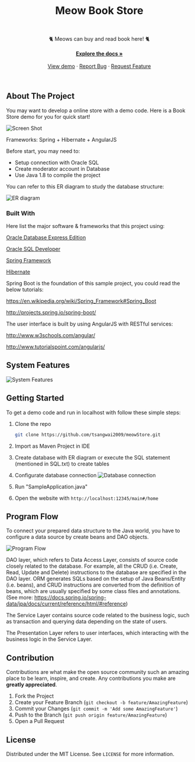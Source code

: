 
<!-- PROJECT LOGO -->
<br />
<p align="center">

  <h1 align="center">Meow Book Store</h1>
  <br />
  <p align="center">
    🐈 Meows can buy and read book here! 🐈
    <br />
    <br />
    <a href="https://github.com/tsangwai2009/meowStore"><strong>Explore the docs »</strong></a>
    <br />
    <br />
    <a href="https://github.com/tsangwai2009/meowStore">View demo</a>
    ·
    <a href="https://github.com/tsangwai2009/meowStore">Report Bug</a>
    ·
    <a href="https://github.com/tsangwai2009/meowStore">Request Feature</a>
  </p>
  <br />
</p>

<!-- ABOUT THE PROJECT -->
## About The Project

You may want to develop a online store with a demo code. Here is a Book Store demo for you for quick start! 

![Screen Shot](https://i.imgur.com/eLvL8Sj.png)

Frameworks: Spring + Hibernate + AngularJS

Before start, you may need to:
* Setup connection with Oracle SQL
* Create moderator account in Database
* Use Java 1.8 to compile the project

You can refer to this ER diagram to study the database structure:

![ER diagram](https://i.imgur.com/oQ0USno.png)


### Built With

Here list the major software & frameworks that this project using:

[Oracle Database Express Edition](https://www.oracle.com/database/technologies/appdev/xe.html)

[Oracle SQL Developer](https://www.oracle.com/database/technologies/appdev/sqldeveloper-landing.html)

[Spring Framework](http://docs.spring.io/spring/docs/4.1.0.BUILD-SNAPSHOT/spring-framework-reference/htmlsingle/)

 [Hibernate](https://www.tutorialspoint.com/hibernate/hibernate_overview.htm)

Spring Boot is the foundation of this sample project, you could read the below tutorials: 

https://en.wikipedia.org/wiki/Spring_Framework#Spring_Boot 

http://projects.spring.io/spring-boot/

The user interface is built by using AngularJS with RESTful services:

http://www.w3schools.com/angular/

http://www.tutorialspoint.com/angularjs/

<!-- System Feature -->
## System Features

![System Features](https://i.imgur.com/XBVc69D.png)

<!-- GETTING STARTED -->
## Getting Started

To get a demo code and run in localhost with follow these simple steps:



1. Clone the repo
   ```sh
   git clone https://github.com/tsangwai2009/meowStore.git
   ```
2. Import as Maven Project in IDE

3. Create database with ER diagram or execute the SQL statement (mentioned in SQL.txt) to create tables

4. Configurate database connection 
![Database connection](https://i.imgur.com/dH1Itae.png)

5. Run "SampleApplication.java"

6. Open the website with `http://localhost:12345/main#/home`
   

<!-- Program Flow -->
## Program Flow

To connect your prepared data structure to the Java world, you have to configure a data source by create beans and DAO objects.

![Program Flow](https://i.imgur.com/9btGCcf.png)

DAO layer, which refers to Data Access Layer, consists of source code closely related to the database. For example, all the CRUD (i.e. Create, Read, Update and Delete) instructions to the database are specified in the DAO layer. ORM generates SQLs based on the setup of Java Beans/Entity (i.e. beans), and CRUD instructions
are converted from the definition of beans, which are usually specified by some class files and annotations. (See more: https://docs.spring.io/spring-data/jpa/docs/current/reference/html/#reference)

The Service Layer contains source code related to the business logic, such as transaction and querying data depending on the state of users. 

The Presentation Layer refers to user interfaces, which interacting with the business logic in the Service Layer.

<!-- CONTRIBUTING -->
## Contribution

Contributions are what make the open source community such an amazing place to be learn, inspire, and create. Any contributions you make are **greatly appreciated**.

1. Fork the Project
2. Create your Feature Branch (`git checkout -b feature/AmazingFeature`)
3. Commit your Changes (`git commit -m 'Add some AmazingFeature'`)
4. Push to the Branch (`git push origin feature/AmazingFeature`)
5. Open a Pull Request



<!-- LICENSE -->
## License

Distributed under the MIT License. See `LICENSE` for more information.
